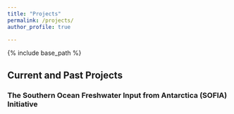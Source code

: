 ```yaml
---
title: "Projects"
permalink: /projects/
author_profile: true

---
```


{% include base_path %}

## Current and Past Projects

### The Southern Ocean Freshwater Input from Antarctica (SOFIA) Initiative

 

